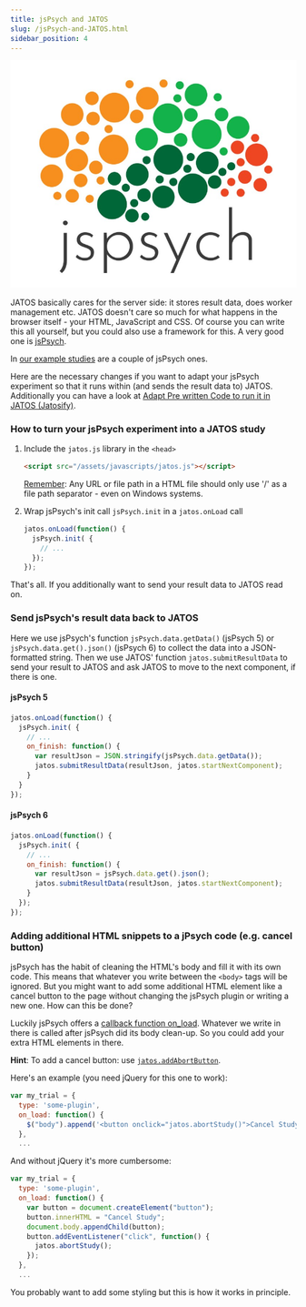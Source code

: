 ```yaml
---
title: jsPsych and JATOS
slug: /jsPsych-and-JATOS.html
sidebar_position: 4
---
```


<div style={{'float':'right', 'width':'300px'}}>

![](/img/jspsych-logo.png)

</div>

JATOS basically cares for the server side: it stores result data, does worker management etc. JATOS doesn't care so much for what happens in the browser itself - your HTML, JavaScript and CSS. Of course you can write this all yourself, but you could also use a framework for this. A very good one is [jsPsych](http://www.jspsych.org/).

In [our example studies](Example-Studies.html) are a couple of jsPsych ones.

Here are the necessary changes if you want to adapt your jsPsych experiment so that it runs within (and sends the result data to) JATOS. Additionally you can have a look at [Adapt Pre written Code to run it in JATOS (Jatosify)](Adapt-Pre-written-Code-to-run-it-in-JATOS.html).

### How to turn your jsPsych experiment into a JATOS study

1. Include the `jatos.js` library in the `<head>`

   ~~~ html
   <script src="/assets/javascripts/jatos.js"></script>
   ~~~ 
   
   [Remember](Troubleshooting.html#a-file-library-image--included-in-the-html-fails-to-load): Any URL or file path in a HTML file should only use '/' as a file path separator - even on Windows systems. 

1. Wrap jsPsych's init call `jsPsych.init` in a `jatos.onLoad` call

   ~~~ javascript
   jatos.onLoad(function() {
     jsPsych.init( {
       // ...
     });
   });
   ~~~
   
That's all. If you additionally want to send your result data to JATOS read on.

### Send jsPsych's result data back to JATOS

Here we use jsPsych's function `jsPsych.data.getData()` (jsPsych 5) or `jsPsych.data.get().json()` (jsPsych 6) to collect the data into a JSON-formatted string. Then we use JATOS' function `jatos.submitResultData` to send your result to JATOS and ask JATOS to move to the next component, if there is one.

#### jsPsych 5

~~~ javascript
jatos.onLoad(function() {
  jsPsych.init( {
    // ...
    on_finish: function() {
      var resultJson = JSON.stringify(jsPsych.data.getData());
      jatos.submitResultData(resultJson, jatos.startNextComponent);
    }
  }
});
~~~

#### jsPsych 6

~~~ javascript
jatos.onLoad(function() {
  jsPsych.init( {
    // ...
    on_finish: function() {
      var resultJson = jsPsych.data.get().json();
      jatos.submitResultData(resultJson, jatos.startNextComponent);
    }
  });
});
~~~ 

### Adding additional HTML snippets to a jPsych code (e.g. cancel button) 

jsPsych has the habit of cleaning the HTML's body and fill it with its own code. This means that whatever you write between the `<body>` tags will be ignored. But you might want to add some additional HTML element like a cancel button to the page without changing the jsPsych plugin or writing a new one. How can this be done?

Luckily jsPsych offers a [callback function on_load](https://www.jspsych.org/overview/callbacks/#on_load). Whatever we write in there is called after jsPsych did its body clean-up. So you could add your extra HTML elements in there.

**Hint**: To add a cancel button: use [`jatos.addAbortButton`](http://www.jatos.org/jatos.js-Reference.html#jatosaddabortbutton).

Here's an example (you need jQuery for this one to work):
~~~ javascript
var my_trial = {
  type: 'some-plugin',
  on_load: function() {
    $("body").append('<button onclick="jatos.abortStudy()">Cancel Study</button>');
  },
  ...
~~~

And without jQuery it's more cumbersome:
~~~javascript
var my_trial = {
  type: 'some-plugin',
  on_load: function() {
    var button = document.createElement("button");
    button.innerHTML = "Cancel Study";
    document.body.appendChild(button);
    button.addEventListener("click", function() {
      jatos.abortStudy();
    });
  },
  ...
~~~

You probably want to add some styling but this is how it works in principle.  
